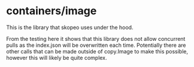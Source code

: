 # containers/image

This is the library that skopeo uses under the hood. 

From the testing here it shows that this library does not allow concurrent pulls as the index.json will be overwritten each time. Potentially there are other calls that can be made outside of copy.Image to make this possible, however this will likely be quite complex.